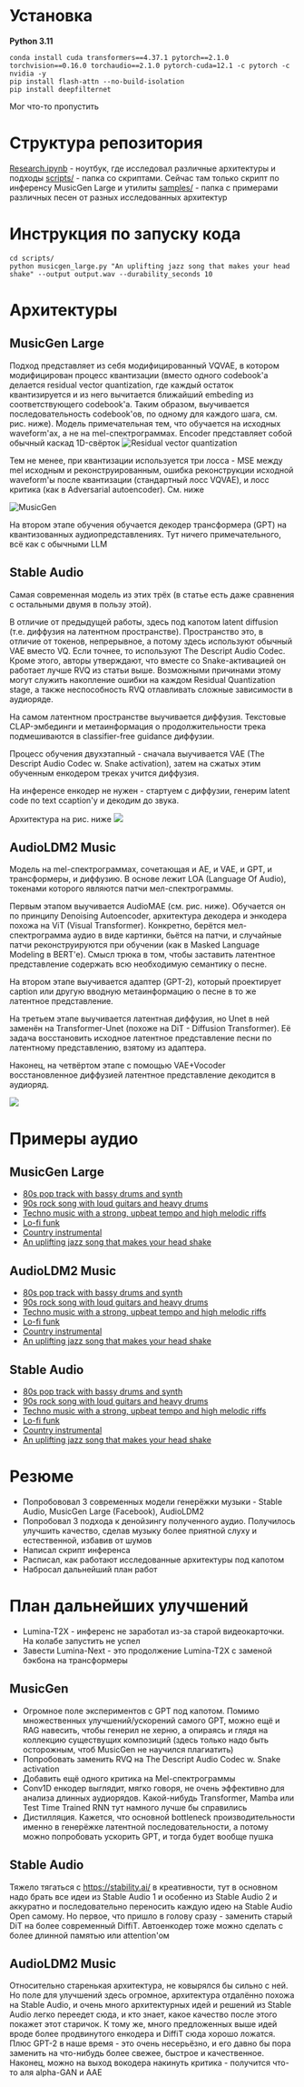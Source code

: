# Установка

**Python 3.11**

```
conda install cuda transformers==4.37.1 pytorch==2.1.0 torchvision==0.16.0 torchaudio==2.1.0 pytorch-cuda=12.1 -c pytorch -c nvidia -y
pip install flash-attn --no-build-isolation
pip install deepfilternet
```

Мог что-то пропустить

# Структура репозитория

[Research.ipynb](Research.ipynb) - ноутбук, где исследовал различные архитектуры и подходы
[scripts/](scripts/) - папка со скриптами. Сейчас там только скрипт по инференсу MusicGen Large и утилиты
[samples/](samples/) - папка с примерами различных песен от разных исследованных архитектур

# Инструкция по запуску кода

```
cd scripts/
python musicgen_large.py "An uplifting jazz song that makes your head shake" --output output.wav --durability_seconds 10
```

# Архитектуры

## MusicGen Large
Подход представляет из себя модифицированный VQVAE, в котором модифицирован процесс квантизации (вместо одного codebook'a делается residual vector quantization, где каждый остаток квантизируется и из него вычитается ближайший embeding из соответствующего codebook'a. Таким образом, выучивается последовательность codebook'ов, по одному для каждого шага, см. рис. ниже). Модель примечательная тем, что обучается на исходных waveform'ах, а не на mel-спектрограммах. Encoder представляет собой обычный каскад 1D-свёрток
![Residual vector quantization](assets/rvq.webp)

Тем не менее, при квантизации используется три лосса - MSE между mel исходным и реконструированным, ошибка реконструкции исходной waveform'ы после квантизации (стандартный лосс VQVAE), и лосс критика (как в Adversarial autoencoder). См. ниже

![MusicGen](assets/encodec.webp)

На втором этапе обучения обучается декодер трансформера (GPT) на квантизованных аудиопредставлениях. Тут ничего примечательного, всё как с обычными LLM

## Stable Audio

Самая современная модель из этих трёх (в статье есть даже сравнения с остальными двумя в пользу этой).

В отличие от предыдущей работы, здесь под капотом latent diffusion (т.е. диффузия на латентном пространстве). Пространство это, в отличие от токенов, непрерывное, а потому здесь используют обычный VAE вместо VQ. Если точнее, то используют The Descript Audio Codec. Кроме этого, авторы утверждают, что вместе со Snake-активацией он работает лучше RVQ из статьи выше. Возможными причинами этому могут служить накопление ошибки на каждом Residual Quantization stage, а также неспособность RVQ отлавливать сложные зависимости в аудиоряде.

На самом латентном пространстве выучивается диффузия. Текстовые CLAP-эмбединги и метаинформация о продолжительности трека подмешиваются в classifier-free guidance диффузии.

Процесс обучения двухэтапный - сначала выучивается VAE (The Descript Audio Codec w. Snake activation), затем на сжатых этим обученным енкодером треках учится диффузия.

На инференсе енкодер не нужен - стартуем с диффузии, генерим latent code по text ccaption'y и декодим до звука.

Архитектура на рис. ниже
![](assets/stable_audio.png)

## AudioLDM2 Music
Модель на mel-спектрограммах, сочетающая и AE, и VAE, и GPT, и трансформеры, и диффузию. В основе лежит LOA (Language Of Audio), токенами которого являются патчи мел-спектрограммы.

Первым этапом выучивается AudioMAE (см. рис. ниже). Обучается он по принципу Denoising Autoencoder, архитектура декодера и энкодера похожа на ViT (Visual Transformer). Конкретно, берётся мел-спектрограмма аудио в виде картинки, бьётся на патчи, и случайные патчи реконструируются при обучении (как в Masked Language Modeling в BERT'e). Смысл трюка в том, чтобы заставить латентное представление содержать всю необходимую семантику о песне.

На втором этапе выучивается адаптер (GPT-2), который проектирует caption или другую вводную метаинформацию о песне в то же латентное представление.

На третьем этапе выучивается латентная диффузия, но Unet в ней заменён на Transformer-Unet (похоже на DiT - Diffusion Transformer). Её задача восстановить исходное латентное представление песни по латентному представлению, взятому из адаптера.

Наконец, на четвёртом этапе с помощью VAE+Vocoder восстановленное диффузией латентное представление декодится в аудиоряд.

![](assets/audioldm2.jpg)
# Примеры аудио
## MusicGen Large

* [80s pop track with bassy drums and synth](samples/MusicGen_Large/80s_pop_track_with_bassy_drums_and_synth.wav)
* [90s rock song with loud guitars and heavy drums](samples/MusicGen_Large/90s_rock_song_with_loud_guitars_and_heavy_drums.wav)
* [Techno music with a strong, upbeat tempo and high melodic riffs](samples/MusicGen_Large/Techno_music_with_a_strong,_upbeat_tempo_and_high_melodic_riffs.wav) 
* [Lo-fi funk](samples/MusicGen_Large/Lo-fi_funk.wav)
* [Country instrumental](samples/MusicGen_Large/Country_instrumental.wav)
* [An uplifting jazz song that makes your head shake](samples/MusicGen_Large/An_uplifting_jazz_song_that_makes_your_head_shake.wav)



## AudioLDM2 Music

* [80s pop track with bassy drums and synth](samples/AudioLDM2_Music/80s_pop_track_with_bassy_drums_and_synth.wav)
* [90s rock song with loud guitars and heavy drums](samples/AudioLDM2_Music/90s_rock_song_with_loud_guitars_and_heavy_drums.wav)
* [Techno music with a strong, upbeat tempo and high melodic riffs](samples/AudioLDM2_Music/Techno_music_with_a_strong,_upbeat_tempo_and_high_melodic_riffs.wav) 
* [Lo-fi funk](samples/AudioLDM2_Music/Lo-fi_funk.wav)
* [Country instrumental](samples/AudioLDM2_Music/Country_instrumental.wav)
* [An uplifting jazz song that makes your head shake](samples/AudioLDM2_Music/An_uplifting_jazz_song_that_makes_your_head_shake.wav)


## Stable Audio

* [80s pop track with bassy drums and synth](samples/Stable_Audio/80s_pop_track_with_bassy_drums_and_synth.wav)
* [90s rock song with loud guitars and heavy drums](samples/Stable_Audio/90s_rock_song_with_loud_guitars_and_heavy_drums.wav)
* [Techno music with a strong, upbeat tempo and high melodic riffs](samples/Stable_Audio/Techno_music_with_a_strong,_upbeat_tempo_and_high_melodic_riffs.wav) 
* [Lo-fi funk](samples/Stable_Audio/Lo-fi_funk.wav)
* [Country instrumental](samples/Stable_Audio/Country_instrumental.wav)
* [An uplifting jazz song that makes your head shake](samples/Stable_Audio/An_uplifting_jazz_song_that_makes_your_head_shake.wav)


# Резюме

* Попробововал 3 современных модели генерёжки музыки - Stable Audio, MusicGen Large (Facebook), AudioLDM2
* Попробовал 3 подхода к денойзингу полученного аудио. Получилось улучшить качество, сделав музыку более приятной слуху и естественной, избавив от шумов
* Написал скрипт инференса
* Расписал, как работают исследованные архитектуры под капотом
* Набросал дальнейший план работ

# План дальнейших улучшений

* Lumina-T2X - инференс не заработал из-за старой видеокарточки. На колабе запустить не успел
* Завести Lumina-Next - это продолжение Lumina-T2X с заменой бэкбона на трансформеры

## MusicGen
* Огромное поле экспериментов с GPT под капотом. Помимо множественных улучшений/ускорений самого GPT, можно ещё и RAG навесить, чтобы генерил не херню, а опираясь и глядя на коллекцию существущих композиций (здесь только надо быть осторожным, чтоб MusicGen не научился плагиатить)
* Попробовать заменить RVQ на The Descript Audio Codec w. Snake activation
* Добавить ещё одного критика на Mel-спектрограммы
* Conv1D енкодер выглядит, мягко говоря, не очень эффективно для анализа длинных аудиорядов. Какой-нибудь Transformer, Mamba или Test Time Trained RNN тут намного лучше бы справились
* Дистилляция. Кажется, что основной bottleneck производительности именно в генерёжке латентной последовательности, а потому можно попробовать ускорить GPT, и тогда будет вообще пушка
  
## Stable Audio
Тяжело тягаться с https://stability.ai/ в креативности, тут в основном надо брать все идеи из Stable Audio 1 и особенно из Stable Audio 2 и аккуратно и последовательно переносить каждую идею на Stable Audio Open самому. Но первое, что пришло в голову сразу - заменить старый DiT на более современный DiffiT. Автоенкодер тоже можно сделать с более длинной памятью или attention'ом

## AudioLDM2 Music
Относительно старенькая архитектура, не ковырялся бы сильно с ней. Но поле для улучшений здесь огромное, архитектура отдалённо похожа на Stable Audio, и очень много архитектурных идей и решений из Stable Audio легко переедет сюда, и кто знает, какое качество после этого покажет этот старичок. К тому же, много предложенных выше идей вроде более продвинутого енкодера и DiffiT сюда хорошо ложатся. Плюс GPT-2 в наше время - это очень несерьёзно, и его давно бы пора заменить на что-нибудь более свежее, быстрое и качественное. Наконец, можно на выход вокодера накинуть критика - получится что-то аля alpha-GAN и AAE
